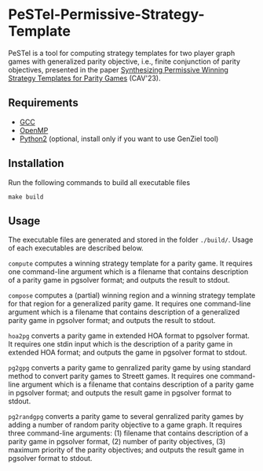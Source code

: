 # PeSTel-**Pe**rmissive-**S**trategy-**Te**mp**l**ate

PeSTel is a tool for computing strategy templates for two player graph games with generalized parity objective, i.e., finite conjunction of parity objectives, presented in the paper [Synthesizing Permissive Winning Strategy Templates for Parity Games](https://www.mpi-sws.org/tr/2023-001.pdf) (CAV'23).

## Requirements

- <a href='https://gcc.gnu.org/install/'>GCC</a>
- <a href='https://www.openmp.org/'>OpenMP</a>
- <a href='https://www.python.org/download/releases/2.7/'>Python2</a> (optional, install only if you want to use GenZiel tool)

## Installation

Run the following commands to build all executable files

```
make build
```

## Usage
The executable files are generated and stored in the folder `./build/`. Usage of each executables are described below.

`compute` computes a winning strategy template for a parity game. It requires one command-line argument which is a filename that contains description of a parity game in pgsolver format; and outputs the result to stdout.

`compose` computes a (partial) winning region and a winning strategy template for that region for a generalized parity game. It requires one command-line argument which is a filename that contains description of a generalized parity game in pgsolver format; and outputs the result to stdout.

`hoa2pg` converts a parity game in extended HOA format to pgsolver format. It requires one stdin input which is the description of a parity game in extended HOA format; and outputs the game in pgsolver format to stdout.

`pg2gpg` converts a parity game to genralized parity game by using standard method to convert parity games to Streett games. It requires one command-line argument which is a filename that contains description of a parity game in pgsolver format; and outputs the result game in pgsolver format to stdout.

`pg2randgpg` converts a parity game to several genralized parity games by adding a number of random parity objective to a game graph. It requires three command-line arguments: (1) filename that contains description of a parity game in pgsolver format, (2) number of parity objectives, (3) maximum priority of the parity objectives; and outputs the result game in pgsolver format to stdout.
